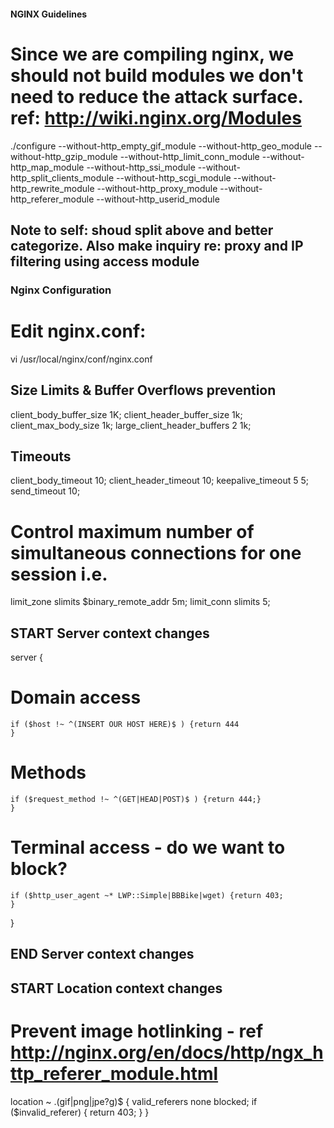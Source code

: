 
#### NGINX Guidelines ####

# Since we are compiling nginx, we should not build modules we don't need to reduce the attack surface. ref: http://wiki.nginx.org/Modules 

./configure --without-http_empty_gif_module --without-http_geo_module --without-http_gzip_module --without-http_limit_conn_module --without-http_map_module --without-http_ssi_module --without-http_split_clients_module --without-http_scgi_module --without-http_rewrite_module --without-http_proxy_module --without-http_referer_module --without-http_userid_module

## Note to self: shoud split above and better categorize. Also make inquiry re: proxy and IP filtering using access module

### Nginx Configuration ###

# Edit nginx.conf:

vi /usr/local/nginx/conf/nginx.conf
 
## Size Limits & Buffer Overflows prevention ##

client_body_buffer_size  1K;
client_header_buffer_size 1k;
client_max_body_size 1k;
large_client_header_buffers 2 1k;

## Timeouts ##

client_body_timeout   10;
client_header_timeout 10;
keepalive_timeout     5 5;
send_timeout          10;

# Control maximum number of simultaneous connections for one session i.e.

limit_zone slimits $binary_remote_addr 5m;
limit_conn slimits 5;

## START Server context changes

server {

# Domain access

	if ($host !~ ^(INSERT OUR HOST HERE)$ ) {return 444
	}

# Methods

	if ($request_method !~ ^(GET|HEAD|POST)$ ) {return 444;}
	}

# Terminal access - do we want to block?

	if ($http_user_agent ~* LWP::Simple|BBBike|wget) {return 403;
	}
}

## END Server context changes

## START Location context changes

# Prevent image hotlinking - ref http://nginx.org/en/docs/http/ngx_http_referer_module.html

location ~ .(gif|png|jpe?g)$ {
	valid_referers none blocked; 
	if ($invalid_referer) {
	return   403;
	}
}